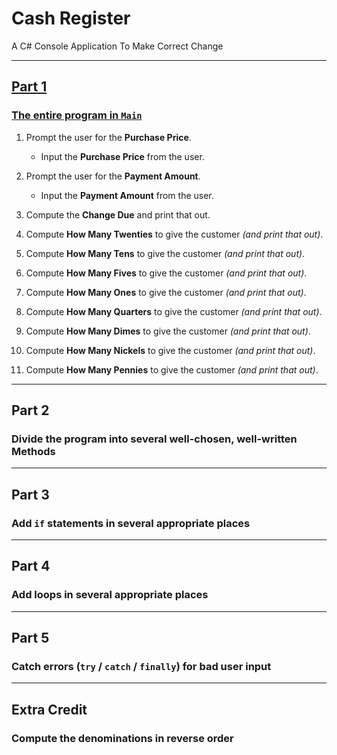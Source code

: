 # Cash Register
A C# Console Application To Make Correct Change

---

[Part 1](Code/Part%201.md)
---

### [The entire program in `Main`](Code/Part%201.md)

1. Prompt the user for the **Purchase Price**.
    - Input the **Purchase Price** from the user.

1. Prompt the user for the **Payment Amount**.
    - Input the **Payment Amount** from the user.

1. Compute the **Change Due** and print that out.
1. Compute **How Many Twenties** to give the customer _(and print that out)_.
1. Compute **How Many Tens** to give the customer _(and print that out)_.
1. Compute **How Many Fives** to give the customer _(and print that out)_.
1. Compute **How Many Ones** to give the customer _(and print that out)_.
1. Compute **How Many Quarters** to give the customer _(and print that out)_.
1. Compute **How Many Dimes** to give the customer _(and print that out)_.
1. Compute **How Many Nickels** to give the customer _(and print that out)_.
1. Compute **How Many Pennies** to give the customer _(and print that out)_.

---

Part 2
---

### Divide the program into several well-chosen, well-written **Methods**

---

Part 3
---

### Add `if` statements in several appropriate places

---

Part 4
---

### Add loops in several appropriate places

---

Part 5
---

### Catch errors (`try` / `catch` / `finally`) for bad user input

---

Extra Credit
---

### Compute the denominations in reverse order
